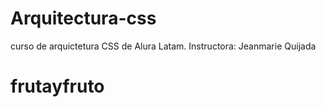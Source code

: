 # Arquitectura-css
curso de arquictetura CSS de Alura Latam. 
Instructora: Jeanmarie Quijada



# frutayfruto
